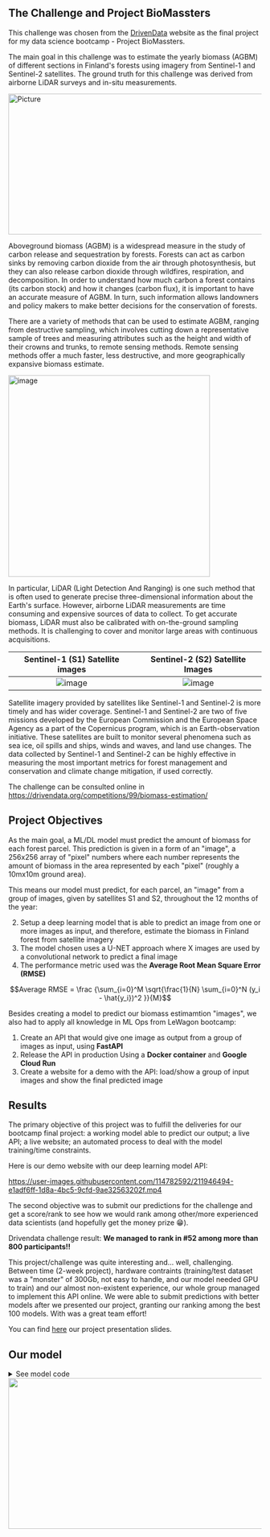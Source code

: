 ## The Challenge and Project BioMassters

This challenge was chosen from the [DrivenData](https://drivendata.co/) website as the final project for my data science bootcamp - Project BioMassters.


The main goal in this challenge was to estimate the yearly biomass (AGBM) of different sections in Finland's forests using imagery from Sentinel-1 and Sentinel-2 satellites. The ground truth for this challenge was derived from airborne LiDAR surveys and in-situ measurements. 

<img alt="Picture" width="800" height="280" src="https://user-images.githubusercontent.com/114782592/211893572-e2628a2d-7dce-439f-be68-057819913ccf.png">

Aboveground biomass (AGBM) is a widespread measure in the study of carbon release and sequestration by forests. Forests can act as carbon sinks by removing carbon dioxide from the air through photosynthesis, but they can also release carbon dioxide through wildfires, respiration, and decomposition. In order to understand how much carbon a forest contains (its carbon stock) and how it changes (carbon flux), it is important to have an accurate measure of AGBM. In turn, such information allows landowners and policy makers to make better decisions for the conservation of forests.

There are a variety of methods that can be used to estimate AGBM, ranging from destructive sampling, which involves cutting down a representative sample of trees and measuring attributes such as the height and width of their crowns and trunks, to remote sensing methods. Remote sensing methods offer a much faster, less destructive, and more geographically expansive biomass estimate. 

<img width="401" alt="image" src="https://user-images.githubusercontent.com/114782592/211896352-f6d6e02d-caf9-443d-8957-33ea3e37f48a.png">

In particular, LiDAR (Light Detection And Ranging) is one such method that is often used to generate precise three-dimensional information about the Earth's surface. However, airborne LiDAR measurements are time consuming and expensive sources of data to collect. To get accurate biomass, LiDAR must also be calibrated with on-the-ground sampling methods. It is challenging to cover and monitor large areas with continuous acquisitions.

| Sentinel-1 (S1) Satellite images | Sentinel-2 (S2) Satellite Images|
| :-: | :-: |
| ![image](https://user-images.githubusercontent.com/114782592/211898193-5dba2dfa-924d-4916-8454-195ceb87c258.png) | ![image](https://user-images.githubusercontent.com/114782592/211898269-5a9cdca9-d5a0-444c-8b03-851bd33cfcda.png) |


Satellite imagery provided by satellites like Sentinel-1 and Sentinel-2 is more timely and has wider coverage. Sentinel-1 and Sentinel-2 are two of five missions developed by the European Commission and the European Space Agency as a part of the Copernicus program, which is an Earth-observation initiative. These satellites are built to monitor several phenomena such as sea ice, oil spills and ships, winds and waves, and land use changes. The data collected by Sentinel-1 and Sentinel-2 can be highly effective in measuring the most important metrics for forest management and conservation and climate change mitigation, if used correctly.

The challenge can be consulted online in <a href='https://drivendata.org/competitions/99/biomass-estimation/'>https://drivendata.org/competitions/99/biomass-estimation/</a>

## Project Objectives

As the main goal, a ML/DL model must predict the amount of biomass for each forest parcel. This prediction is given in a form of an "image", a 256x256 array of "pixel" numbers where each number represents the amount of biomass in the area represented by each "pixel" (roughly a 10mx10m ground area).

This means our model must predict, for each parcel, an "image" from a group of images, given by satellites S1 and S2, throughout the 12 months of the year:
 
2. Setup a deep learning model that is able to predict an image from one or more images as input, and therefore, estimate the biomass in Finland forest from satellite imagery
3. The model chosen uses a U-NET approach where X images are used by a convolutional network to predict a final image
4. The performance metric used was the **Average Root Mean Square Error (RMSE)**

$$Average RMSE = \frac {\sum_{i=0}^M \sqrt{\frac{1}{N} \sum_{i=0}^N (y_i - \hat{y_i})^2 }}{M}$$

Besides creating a model to predict our biomass estimamtion "images", we also had to apply all knowledge in ML Ops from LeWagon bootcamp:

  1. Create an API that would give one image as output from a group of images as input, using **FastAPI**
  2. Release the API in production Using a **Docker container** and **Google Cloud Run**
  3. Create a website for a demo with the API: load/show a group of input images and show the final predicted image

## Results

The primary objective of this project was to fulfill the deliveries for our bootcamp final project: a working model able to predict our output; a live API; a live website; an automated process to deal with the model training/time constraints.

Here is our demo website with our deep learning model API:


https://user-images.githubusercontent.com/114782592/211946494-e1adf6ff-1d8a-4bc5-9cfd-9ae32563202f.mp4


The second objective was to submit our predictions for the challenge and get a score/rank to see how we would rank among other/more experienced data scientists (and hopefully get the money prize 😁). 

Drivendata challenge result: **We managed to rank in #52 among more than 800 participants!!** 

This project/challenge was quite interesting and... well, challenging. Between time (2-week project), hardware contraints (training/test dataset was a "monster" of 300Gb, not easy to handle, and our model needed GPU to train) and our almost non-existent experience, our whole group managed to implement this API online. We were able to submit predictions with better models after we presented our project, granting our ranking among the best 100 models. With was a great team effort!

You can find [here](https://github.com/sofiammatias/project-biomassters/files/10397085/BioMassters.1.pdf) our project presentation slides.

## Our model

<details>
  <summary markdown='span'> See model code</summary>

```bash
def initialize_model(start_neurons = 32) -> Model:
    """
    Initialize the Neural Network for image processing
    """
    print("Initialize model..." )
    input1 = Input(shape=(256,256,4)) #add 4 channels for S1 images
    input2 = Input(shape=(256,256,11)) # add 11 channels for S2 images

    conv1 = Conv2D(start_neurons * 1, (4, 4), activation="relu", padding="same")(input1)
    conv1_1 = Conv2D(start_neurons * 1, (4, 4), activation="relu", padding="same")(input2)
    conv1 = concatenate([conv1, conv1_1])
    conv1 = Conv2D(start_neurons * 1, (4, 4), activation="relu", padding="same")(conv1)
    pool1 = MaxPooling2D((2, 2))(conv1)
    pool1 = Dropout(0.25)(pool1)

    conv2 = Conv2D(start_neurons * 2, (4, 4), activation="relu", padding="same")(pool1)
    conv2 = Conv2D(start_neurons * 2, (4, 4), activation="relu", padding="same")(conv2)
    pool2 = MaxPooling2D((2, 2))(conv2)
    pool2 = Dropout(0.5)(pool2)

    conv3 = Conv2D(start_neurons * 4, (3, 3), activation="relu", padding="same")(pool2)
    conv3 = Conv2D(start_neurons * 4, (3, 3), activation="relu", padding="same")(conv3)
    pool3 = MaxPooling2D((2, 2))(conv3)
    pool3 = Dropout(0.5)(pool3)

    conv4 = Conv2D(start_neurons * 8, (3, 3), activation="relu", padding="same")(pool3)
    conv4 = Conv2D(start_neurons * 8, (3, 3), activation="relu", padding="same")(conv4)
    pool4 = MaxPooling2D((2, 2))(conv4)
    pool4 = Dropout(0.5)(pool4)

    convm = Conv2D(start_neurons * 16, (3, 3), activation="relu", padding="same")(pool4)
    convm = Conv2D(start_neurons * 16, (3, 3), activation="relu", padding="same")(convm)

    deconv4 = Conv2DTranspose(start_neurons * 8, (3, 3), strides=(2, 2), padding="same")(convm)
    uconv4 = concatenate([deconv4, conv4])
    uconv4 = Dropout(0.5)(uconv4)
    uconv4 = Conv2D(start_neurons * 8, (3, 3), activation="relu", padding="same")(uconv4)
    uconv4 = Conv2D(start_neurons * 8, (3, 3), activation="relu", padding="same")(uconv4)

    deconv3 = Conv2DTranspose(start_neurons * 4, (3, 3), strides=(2, 2), padding="same")(uconv4)
    uconv3 = concatenate([deconv3, conv3])
    uconv3 = Dropout(0.5)(uconv3)
    uconv3 = Conv2D(start_neurons * 4, (3, 3), activation="relu", padding="same")(uconv3)
    uconv3 = Conv2D(start_neurons * 4, (3, 3), activation="relu", padding="same")(uconv3)

    deconv2 = Conv2DTranspose(start_neurons * 2, (3, 3), strides=(2, 2), padding="same")(uconv3)
    uconv2 = concatenate([deconv2, conv2])
    uconv2 = Dropout(0.5)(uconv2)
    uconv2 = Conv2D(start_neurons * 2, (3, 3), activation="relu", padding="same")(uconv2)
    uconv2 = Conv2D(start_neurons * 2, (3, 3), activation="relu", padding="same")(uconv2)

    deconv1 = Conv2DTranspose(start_neurons * 1, (3, 3), strides=(2, 2), padding="same")(uconv2)
    uconv1 = concatenate([deconv1, conv1])
    uconv1 = Dropout(0.5)(uconv1)
    uconv1 = Conv2D(start_neurons * 1, (3, 3), activation="relu", padding="same")(uconv1)
    uconv1 = Conv2D(start_neurons * 1, (3, 3), activation="relu", padding="same")(uconv1)

    output_layer = Conv2D(1, (1,1), padding="same", activation="linear")(uconv1)

    model = Model(inputs=[input1, input2], outputs = [output_layer])
```
</details>


<img src="https://drivendata-public-assets.s3.amazonaws.com/biomass-finnish-forests.jpg" height="300" width="1000">


